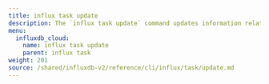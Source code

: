 ```yaml
---
title: influx task update
description: The `influx task update` command updates information related to tasks in InfluxDB.
menu:
  influxdb_cloud:
    name: influx task update
    parent: influx task
weight: 201
source: /shared/influxdb-v2/reference/cli/influx/task/update.md
---
```


<!-- The content of this file is at 
// SOURCE content/shared/influxdb-v2/reference/cli/influx/task/update.md-->
